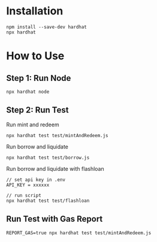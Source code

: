 # Installation
```
npm install --save-dev hardhat
npx hardhat
```

# How to Use
## Step 1: Run Node
```
npx hardhat node
```
## Step 2: Run Test
Run mint and redeem
```
npx hardhat test test/mintAndRedeem.js
```

Run borrow and liquidate
```
npx hardhat test test/borrow.js
```

Run borrow and liquidate with flashloan
```
// set api key in .env
API_KEY = xxxxxx

// run script
npx hardhat test test/flashloan
```

## Run Test with Gas Report
```
REPORT_GAS=true npx hardhat test test/mintAndRedeem.js
```